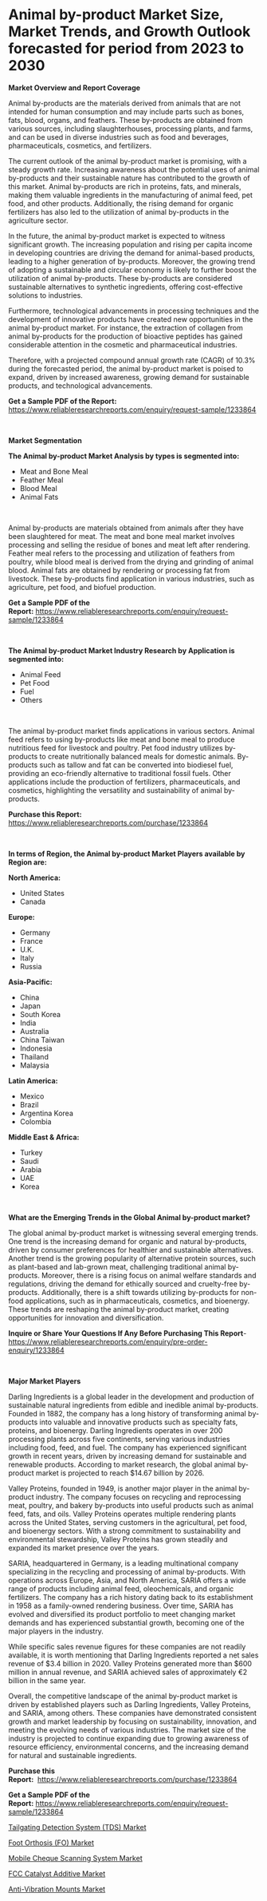 <p><h1>Animal by-product Market Size, Market Trends, and Growth Outlook forecasted for period from 2023 to 2030</h1></p><p><strong>Market Overview and Report Coverage</strong></p>
<p><p>Animal by-products are the materials derived from animals that are not intended for human consumption and may include parts such as bones, fats, blood, organs, and feathers. These by-products are obtained from various sources, including slaughterhouses, processing plants, and farms, and can be used in diverse industries such as food and beverages, pharmaceuticals, cosmetics, and fertilizers.</p><p>The current outlook of the animal by-product market is promising, with a steady growth rate. Increasing awareness about the potential uses of animal by-products and their sustainable nature has contributed to the growth of this market. Animal by-products are rich in proteins, fats, and minerals, making them valuable ingredients in the manufacturing of animal feed, pet food, and other products. Additionally, the rising demand for organic fertilizers has also led to the utilization of animal by-products in the agriculture sector.</p><p>In the future, the animal by-product market is expected to witness significant growth. The increasing population and rising per capita income in developing countries are driving the demand for animal-based products, leading to a higher generation of by-products. Moreover, the growing trend of adopting a sustainable and circular economy is likely to further boost the utilization of animal by-products. These by-products are considered sustainable alternatives to synthetic ingredients, offering cost-effective solutions to industries.</p><p>Furthermore, technological advancements in processing techniques and the development of innovative products have created new opportunities in the animal by-product market. For instance, the extraction of collagen from animal by-products for the production of bioactive peptides has gained considerable attention in the cosmetic and pharmaceutical industries.</p><p>Therefore, with a projected compound annual growth rate (CAGR) of 10.3% during the forecasted period, the animal by-product market is poised to expand, driven by increased awareness, growing demand for sustainable products, and technological advancements.</p></p>
<p><strong>Get a Sample PDF of the Report:</strong> <a href="https://www.reliableresearchreports.com/enquiry/request-sample/1233864">https://www.reliableresearchreports.com/enquiry/request-sample/1233864</a></p>
<p>&nbsp;</p>
<p><strong>Market Segmentation</strong></p>
<p><strong>The Animal by-product Market Analysis by types is segmented into:</strong></p>
<p><ul><li>Meat and Bone Meal</li><li>Feather Meal</li><li>Blood Meal</li><li>Animal Fats</li></ul></p>
<p>&nbsp;</p>
<p><p>Animal by-products are materials obtained from animals after they have been slaughtered for meat. The meat and bone meal market involves processing and selling the residue of bones and meat left after rendering. Feather meal refers to the processing and utilization of feathers from poultry, while blood meal is derived from the drying and grinding of animal blood. Animal fats are obtained by rendering or processing fat from livestock. These by-products find application in various industries, such as agriculture, pet food, and biofuel production.</p></p>
<p><strong>Get a Sample PDF of the Report:</strong>&nbsp;<a href="https://www.reliableresearchreports.com/enquiry/request-sample/1233864">https://www.reliableresearchreports.com/enquiry/request-sample/1233864</a></p>
<p>&nbsp;</p>
<p><strong>The Animal by-product Market Industry Research by Application is segmented into:</strong></p>
<p><ul><li>Animal Feed</li><li>Pet Food</li><li>Fuel</li><li>Others</li></ul></p>
<p>&nbsp;</p>
<p><p>The animal by-product market finds applications in various sectors. Animal feed refers to using by-products like meat and bone meal to produce nutritious feed for livestock and poultry. Pet food industry utilizes by-products to create nutritionally balanced meals for domestic animals. By-products such as tallow and fat can be converted into biodiesel fuel, providing an eco-friendly alternative to traditional fossil fuels. Other applications include the production of fertilizers, pharmaceuticals, and cosmetics, highlighting the versatility and sustainability of animal by-products.</p></p>
<p><strong>Purchase this Report:</strong>&nbsp; <a href="https://www.reliableresearchreports.com/purchase/1233864">https://www.reliableresearchreports.com/purchase/1233864</a></p>
<p>&nbsp;</p>
<p><strong>In terms of Region, the Animal by-product Market Players available by Region are:</strong></p>
<p>
    <p> <strong> North America: </strong>
        <ul>
            <li>United States</li>
            <li>Canada</li>
        </ul>
        </p> 
    <p> <strong> Europe: </strong>
        <ul>
            <li>Germany</li>
            <li>France</li>
            <li>U.K.</li>
            <li>Italy</li>
            <li>Russia</li>
        </ul>
        </p> 
    <p> <strong> Asia-Pacific: </strong>
        <ul>
            <li>China</li>
            <li>Japan</li>
            <li>South Korea</li>
            <li>India</li>
            <li>Australia</li>
            <li>China Taiwan</li>
            <li>Indonesia</li>
            <li>Thailand</li>
            <li>Malaysia</li>
        </ul>
        </p> 
    <p> <strong> Latin America: </strong>
        <ul>
            <li>Mexico</li>
            <li>Brazil</li>
            <li>Argentina Korea</li>
            <li>Colombia</li>
        </ul>
        </p> 
    <p> <strong> Middle East & Africa: </strong>
        <ul>
            <li>Turkey</li>
            <li>Saudi</li>
            <li>Arabia</li>
            <li>UAE</li>
            <li>Korea</li>
        </ul>
    </p>
    </p>
<p>&nbsp;</p>
<p><strong>What are the Emerging Trends in the Global Animal by-product market?</strong></p>
<p><p>The global animal by-product market is witnessing several emerging trends. One trend is the increasing demand for organic and natural by-products, driven by consumer preferences for healthier and sustainable alternatives. Another trend is the growing popularity of alternative protein sources, such as plant-based and lab-grown meat, challenging traditional animal by-products. Moreover, there is a rising focus on animal welfare standards and regulations, driving the demand for ethically sourced and cruelty-free by-products. Additionally, there is a shift towards utilizing by-products for non-food applications, such as in pharmaceuticals, cosmetics, and bioenergy. These trends are reshaping the animal by-product market, creating opportunities for innovation and diversification.</p></p>
<p><strong>Inquire or Share Your Questions If Any Before Purchasing This Report</strong>- <a href="https://www.reliableresearchreports.com/enquiry/pre-order-enquiry/1233864">https://www.reliableresearchreports.com/enquiry/pre-order-enquiry/1233864</a></p>
<p>&nbsp;</p>
<p><strong>Major Market Players</strong></p>
<p><p>Darling Ingredients is a global leader in the development and production of sustainable natural ingredients from edible and inedible animal by-products. Founded in 1882, the company has a long history of transforming animal by-products into valuable and innovative products such as specialty fats, proteins, and bioenergy. Darling Ingredients operates in over 200 processing plants across five continents, serving various industries including food, feed, and fuel. The company has experienced significant growth in recent years, driven by increasing demand for sustainable and renewable products. According to market research, the global animal by-product market is projected to reach $14.67 billion by 2026.</p><p>Valley Proteins, founded in 1949, is another major player in the animal by-product industry. The company focuses on recycling and reprocessing meat, poultry, and bakery by-products into useful products such as animal feed, fats, and oils. Valley Proteins operates multiple rendering plants across the United States, serving customers in the agricultural, pet food, and bioenergy sectors. With a strong commitment to sustainability and environmental stewardship, Valley Proteins has grown steadily and expanded its market presence over the years.</p><p>SARIA, headquartered in Germany, is a leading multinational company specializing in the recycling and processing of animal by-products. With operations across Europe, Asia, and North America, SARIA offers a wide range of products including animal feed, oleochemicals, and organic fertilizers. The company has a rich history dating back to its establishment in 1958 as a family-owned rendering business. Over time, SARIA has evolved and diversified its product portfolio to meet changing market demands and has experienced substantial growth, becoming one of the major players in the industry.</p><p>While specific sales revenue figures for these companies are not readily available, it is worth mentioning that Darling Ingredients reported a net sales revenue of $3.4 billion in 2020. Valley Proteins generated more than $600 million in annual revenue, and SARIA achieved sales of approximately €2 billion in the same year.</p><p>Overall, the competitive landscape of the animal by-product market is driven by established players such as Darling Ingredients, Valley Proteins, and SARIA, among others. These companies have demonstrated consistent growth and market leadership by focusing on sustainability, innovation, and meeting the evolving needs of various industries. The market size of the industry is projected to continue expanding due to growing awareness of resource efficiency, environmental concerns, and the increasing demand for natural and sustainable ingredients.</p></p>
<p><strong>Purchase this Report:</strong>&nbsp;&nbsp;<a href="https://www.reliableresearchreports.com/purchase/1233864">https://www.reliableresearchreports.com/purchase/1233864</a></p>
<p></p>
<p><strong>Get a Sample PDF of the Report:</strong>&nbsp;<a href="https://www.reliableresearchreports.com/enquiry/request-sample/1233864">https://www.reliableresearchreports.com/enquiry/request-sample/1233864</a></p>
<p><p><a href="https://www.linkedin.com/pulse/tailgating-detection-system-tds-market-research-report/">Tailgating Detection System (TDS) Market</a></p><p><a href="https://www.linkedin.com/pulse/foot-orthosis-fo-market-research-report-provides-thorough/">Foot Orthosis (FO) Market</a></p><p><a href="https://www.linkedin.com/pulse/mobile-cheque-scanning-system-market-insights-players-forecast/">Mobile Cheque Scanning System Market</a></p><p><a href="https://medium.com/@ruthgaylord1929/fcc-catalyst-additive-market-outlook-industry-overview-and-forecast-2023-to-2030-e82fe68bbda4">FCC Catalyst Additive Market</a></p><p><a href="https://medium.com/@kimzemlak1955/anti-vibration-mounts-market-share-evolution-and-market-growth-trends-2023-2030-37fcc421b24b">Anti-Vibration Mounts Market</a></p></p>
